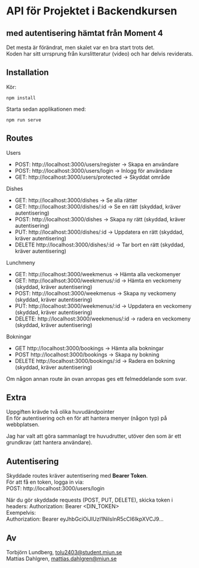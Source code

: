 # API för Projektet i Backendkursen
## med autentisering hämtat från Moment 4   
Det mesta är förändrat, men skalet var en bra start trots det.  
Koden har sitt urrsprung från kurslitteratur (video) och har delvis reviderats.  

## Installation  
Kör:     
```
npm install  
```
Starta sedan applikationen med:   
```
npm run serve
```
## Routes  
Users     
* POST:     http://localhost:3000/users/register    -> Skapa en användare  
* POST:     http://localhost:3000/users/login 		-> Inlogg för användare  
* GET:      http://localhost:3000/users/protected   -> Skyddat område      

Dishes  
* GET:      http://localhost:3000/dishes            -> Se alla rätter
* GET:      http://localhost:3000/dishes/:id        -> Se en rätt               (skyddad, kräver autentisering)
* POST:     http://localhost:3000/dishes            -> Skapa ny rätt            (skyddad, kräver autentisering)
* PUT:      http://localhost:3000/dishes/:id        -> Uppdatera en rätt        (skyddad, kräver autentisering)  
* DELETE    http://localhost:3000/dishes/:id        -> Tar bort en rätt         (skyddad, kräver autentisering)

Lunchmeny  
* GET:      http://localhost:3000/weekmenus         -> Hämta alla veckomenyer   
* GET:      http://localhsot:3000/weekmenus/:id     -> Hämta en veckomeny       (skyddad, kräver autentisering)
* POST:     http://localhost:3000/weekmenus         -> Skapa ny veckomeny       (skyddad, kräver autentisering)
* PUT:      http://localhost:3000/weekmenus/:id     -> Uppdatera en veckomeny   (skyddad, kräver autentisering)
* DELETE:   http://localhost:3000/weekmenus/:id     -> radera en veckomeny      (skyddad, kräver autentisering)  

Bokningar  
* GET       http://localhost:3000/bookings          -> Hämta alla bokningar   
* POST      http://localhost:3000/bookings          -> Skapa ny bokning           
* DELETE    http://localhost:3000/bookings/:id      -> Radera en bokning        (skyddad, kräver autentisering)                 

Om någon annan route än ovan anropas ges ett felmeddelande som svar.  

## Extra
Uppgiften krävde två olika huvudändpointer  
En för autentisering och en för att hantera menyer (någon typ) på webbplatsen.  
  
Jag har valt att göra sammanlagt tre huvudrutter, utöver den som är ett grundkrav (att hantera användare).

## Autentisering
Skyddade routes kräver autentisering med **Bearer Token**.  
För att få en token, logga in via:  
POST: http://localhost:3000/users/login

När du gör skyddade requests (POST, PUT, DELETE), skicka token i headers:
Authorization: Bearer <DIN_TOKEN>  
Exempelvis:   
Authorization: Bearer eyJhbGciOiJIUzI1NiIsInR5cCI6IkpXVCJ9...

## Av  
Torbjörn Lundberg, tolu2403@student.miun.se     
Mattias Dahlgren, mattias.dahlgren@miun.se  



